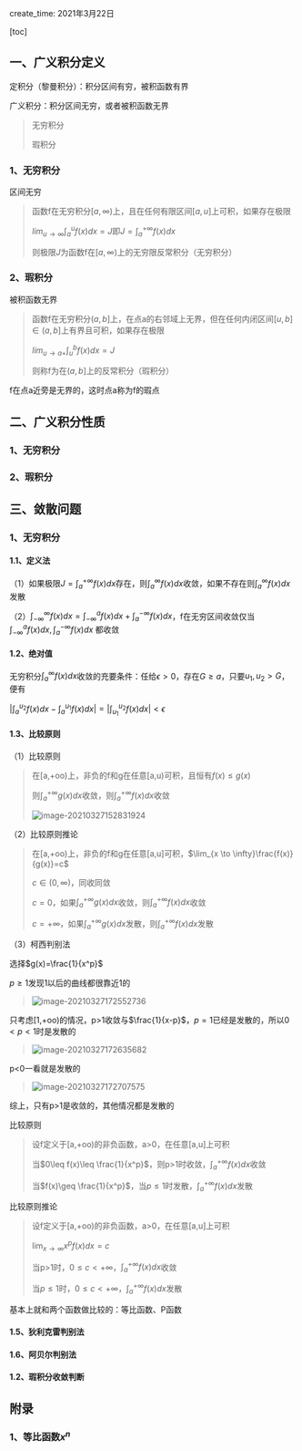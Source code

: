 create_time: 2021年3月22日

[toc]



## 一、广义积分定义

定积分（黎曼积分）：积分区间有穷，被积函数有界

广义积分：积分区间无穷，或者被积函数无界

> 无穷积分
>
> 瑕积分



### 1、无穷积分

区间无穷

> 函数f在无穷积分$[a,\infty)$上，且在任何有限区间$[a,u]$上可积，如果存在极限
>
> $lim_{u \to \infty} \int_a^uf(x)dx=J$即$J=\int_a^{+\infty}f(x)dx$
>
> 则极限$J$为函数f在$[a,\infty)$上的无穷限反常积分（无穷积分）



### 2、瑕积分

被积函数无界

> 函数f在无穷积分$(a,b]$上，在点a的右邻域上无界，但在任何内闭区间$[u,b] \in (a,b]$上有界且可积，如果存在极限
>
> $lim_{u \to a+} \int_u^bf(x)dx=J$
>
> 则称f为在$(a,b]$上的反常积分（瑕积分）

f在点a近旁是无界的，这时点a称为f的瑕点



## 二、广义积分性质

### 1、无穷积分



### 2、瑕积分





## 三、敛散问题

### 1、无穷积分

#### 1.1、定义法

（1）如果极限$J=\int_a^{+\infty}f(x)dx$存在，则$\int_a^{\infty}f(x)dx$收敛，如果不存在则$\int_a^{\infty}f(x)dx$发散



（2）$\int_{-\infty}^{\infty}f(x)dx = \int_{-\infty}^af(x)dx+\int_a^{-\infty}f(x)dx$，f在无穷区间收敛仅当$\int_{-\infty}^af(x)dx, \int_a^{-\infty}f(x)dx$ 都收敛



#### 1.2、绝对值

无穷积分$\int_a^{\infty}f(x)dx$收敛的充要条件：任给$\epsilon>0$，存在$G \geq a$，只要$u_1,u_2 >G$，便有

$|\int_a^{u_2}f(x)dx - \int_a^{u_1}f(x)dx| = |\int_{u_1}^{u_2}f(x)dx|<\epsilon$



#### 1.3、比较原则

（1）比较原则

> 在[a,+oo)上，非负的f和g在任意[a,u)可积，且恒有$f(x)\leq g(x)$
>
> 则$\int_a^{+\infty}g(x)dx$收敛，则$\int_a^{+\infty}f(x)dx$收敛
>
> ![image-20210327152831924](C:\Users\lalalala\mathProject\math\华东数学分析\images\比较原则.png)



（2）比较原则推论

> 在[a,+oo)上，非负的f和g在任意[a,u]可积，$\lim_{x \to \infty}\frac{f(x)}{g(x)}=c$
>
> $c \in (0,\infty)$，同收同敛
>
> $c = 0$，如果$\int_a^{+\infty}g(x)dx$收敛，则$\int_a^{+\infty}f(x)dx$收敛
>
> $c=+\infty$，如果$\int_a^{+\infty}g(x)dx$发散，则$\int_a^{+\infty}f(x)dx$发散



（3）柯西判别法

选择$g(x)=\frac{1}{x^p}$

$p\geq 1$发现1以后的曲线都很靠近1的

> ![image-20210327172552736](C:\Users\lalalala\mathProject\math\华东数学分析\images\p函数1.jpg)

只考虑[1,+oo)的情况，p>1收敛与$\frac{1}{x-p}$，$p=1$已经是发散的，所以$0<p<1$时是发散的

> ![image-20210327172635682](C:\Users\lalalala\mathProject\math\华东数学分析\images\1_xp2.jpg)

p<0一看就是发散的

> ![image-20210327172707575](C:\Users\lalalala\mathProject\math\华东数学分析\images\1_xp3.jpg)

综上，只有p>1是收敛的，其他情况都是发散的



比较原则

>  设f定义于[a,+oo)的非负函数，a>0，在任意[a,u]上可积
>
> 当$0\leq f(x)\leq \frac{1}{x^p}$，则p>1时收敛，$\int_a^{+\infty}f(x)dx$收敛
>
> 当$f(x)\geq \frac{1}{x^p}$，当$p \leq 1$时发散，$\int_a^{+\infty}f(x)dx$发散



比较原则推论

> 设f定义于[a,+oo)的非负函数，a>0，在任意[a,u]上可积
>
> $\lim_{x \to \infty}x^pf(x)dx = c$
>
> 当p>1时，$0 \leq c <+\infty$，$\int_a^{+\infty}f(x)dx$收敛
>
> 当$p \leq 1$时，$0 \leq c <+\infty$，$\int_a^{+\infty}f(x)dx$发散



基本上就和两个函数做比较的：等比函数、P函数





#### 

#### 1.5、狄利克雷判别法

#### 1.6、阿贝尔判别法

#### 1.2、瑕积分收敛判断



## 附录

### 1、等比函数$x^n$











